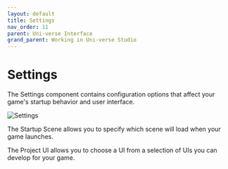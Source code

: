 ```yaml
---
layout: default
title: Settings
nav_order: 11
parent: Uni-verse Interface
grand_parent: Working in Uni-verse Studio
---
```

# Settings

The Settings component contains configuration options that affect your game's startup behavior and user interface.

![Settings]({{site.url}}{{site.baseurl}}/content/images/settings.png)

The Startup Scene allows you to specify which scene will load when your game launches.

The Project UI allows you to choose a UI from a selection of UIs you can develop for your game. 